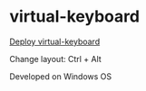 # virtual-keyboard
[Deploy virtual-keyboard](https://artemdrushchyts.github.io/virtual-keyboard)

Сhange layout: Ctrl + Alt

Developed on Windows OS

